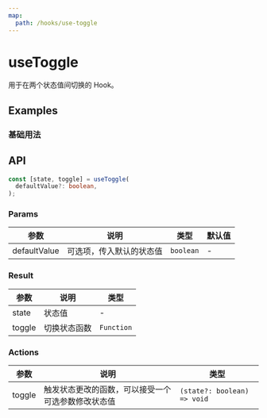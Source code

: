```yaml
---
map:
  path: /hooks/use-toggle
---
```


# useToggle

用于在两个状态值间切换的 Hook。

## Examples

### 基础用法

<demo src="./demo/demo.vue"
  language="vue"
  title="基础用法"
  desc="点击按钮，切换值">
</demo>

## API

```typescript
const [state, toggle] = useToggle(
  defaultValue?: boolean,
);
```

### Params

| 参数  | 说明  | 类型  | 默认值  |
| ------------ | ------------------------ | ------------------------------------------------ | ------- |
| defaultValue | 可选项，传入默认的状态值 | `boolean` | -

### Result

| 参数    | 说明     | 类型      |
| ------- | -------- | --------- |
| state   | 状态值   | -         |
| toggle | 切换状态函数 | `Function` |

### Actions

| 参数     | 说明                                               | 类型                    |
| -------- | -------------------------------------------------- | ----------------------- |
| toggle   | 触发状态更改的函数，可以接受一个可选参数修改状态值 | `(state?: boolean) => void` |
